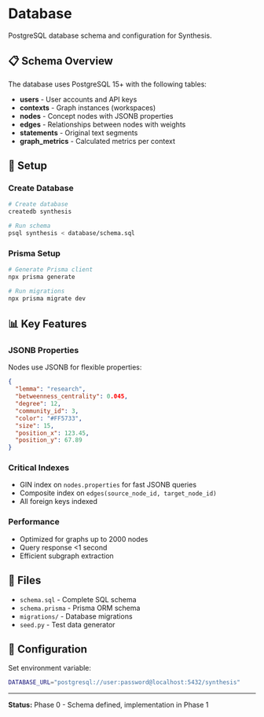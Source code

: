 # Database

PostgreSQL database schema and configuration for Synthesis.

## 📋 Schema Overview

The database uses PostgreSQL 15+ with the following tables:

- **users** - User accounts and API keys
- **contexts** - Graph instances (workspaces)
- **nodes** - Concept nodes with JSONB properties
- **edges** - Relationships between nodes with weights
- **statements** - Original text segments
- **graph_metrics** - Calculated metrics per context

## 🚀 Setup

### Create Database

```bash
# Create database
createdb synthesis

# Run schema
psql synthesis < database/schema.sql
```

### Prisma Setup

```bash
# Generate Prisma client
npx prisma generate

# Run migrations
npx prisma migrate dev
```

## 📊 Key Features

### JSONB Properties
Nodes use JSONB for flexible properties:
```json
{
  "lemma": "research",
  "betweenness_centrality": 0.045,
  "degree": 12,
  "community_id": 3,
  "color": "#FF5733",
  "size": 15,
  "position_x": 123.45,
  "position_y": 67.89
}
```

### Critical Indexes
- GIN index on `nodes.properties` for fast JSONB queries
- Composite index on `edges(source_node_id, target_node_id)`
- All foreign keys indexed

### Performance
- Optimized for graphs up to 2000 nodes
- Query response <1 second
- Efficient subgraph extraction

## 📖 Files

- `schema.sql` - Complete SQL schema
- `schema.prisma` - Prisma ORM schema
- `migrations/` - Database migrations
- `seed.py` - Test data generator

## 🔧 Configuration

Set environment variable:
```bash
DATABASE_URL="postgresql://user:password@localhost:5432/synthesis"
```

---

**Status:** Phase 0 - Schema defined, implementation in Phase 1
